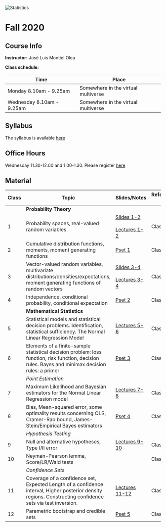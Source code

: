 ![Statistics](docs/AuxFiles/website/Last-line-of-defense-statistics.gif)

# Fall 2020

## Course Info

**Instructor:** José Luis Montiel Olea

**Class schedule:**

| Time                        | Place                              |
|-----------------------------|------------------------------------|
| Monday 8.10am - 9.25am | Somewhere in the virtual multiverse |
| Wednesday 8.10am - 9.25am   | Somewhere in the virtual multiverse       |

## Syllabus

The syllabus is available [here](docs/Syllabus/Syllabus.pdf)

## Office Hours

Wednesday 11.30-12.00 and 1.00-1.30. Please register [here](https://docs.google.com/spreadsheets/d/1eMTUTJyi9JwQyad5gTy4xvlNs0DYrk7Q_xbCc-fErj8/edit#gid=0)  

## Material

| Class | Topic                                                                                                                                                      | Slides/Notes                                                                                           | References/Suggested reading |
|-------|------------------------------------------------------------------------------------------------------------------------------------------------------------|--------------------------------------------------------------------------------------------------------|------------------------------|
|       | **Probability Theory**                                                                                                                                     |                                                                                                        |                              |
|     1 | Probability spaces, real-valued random variables                                                                                                           | [Slides 1-2](docs/Slides/Slides01-2.pdf)   <br /><br /> [Lectures 1-2](docs/Lectures/Lectures01-2.pdf) | Class Notes, pp. 1-5         |
|     2 | Cumulative distribution functions, moments, moment generating functions                                                                                    | [Pset 1](docs/ProblemSet/ProblemSet1.pdf)                                                              | Class Notes, pp. 5-9         |
|     3 | Vector-valued random variables, multivariate distributions/densities/expectations, moment generating functions of random vectors                           | [Slides 3-4](docs/Slides/Slides03-4.pdf) <br /><br /> [Lectures 3-4](docs/Lectures/Lectures03-4.pdf)   | Class Notes, pp. 1-6         |
|     4 | Independence, conditional probability, conditional expectation                                                                                             | [Pset 2](docs/ProblemSet/ProblemSet2.pdf)                                                              | Class Notes, pp. 7-15        |
|       | **Mathematical Statistics**                                                                                                                                |                                                                                                        |                              |
|     5 | Statistical models and statistical decision problems. Identification, statistical sufficiency. The Normal Linear Regression Model                          | [Lectures 5-6](docs/Lectures/Lectures05-6.pdf)                                                         | Class Notes, pp. 1-4         |
|     6 | Elements of a finite-sample statistical decision problem: loss function, risk function, decision rules. Bayes and minimax decision rules: a primer         | [Pset 3](docs/ProblemSet/ProblemSet3.pdf)                                                              | Class Notes, pp. 5-7         |
|       | *Point Estimation*                                                                                                                                         |                                                                                                        |                              |
|     7 | Maximum Likelihood and Bayesian estimators for the Normal Linear Regression model                                                                          | [Lectures 7-8](docs/Lectures/Lectures07-8.pdf)                                                         | Class Notes, pp. 1-7         |
|     8 | Bias, Mean-squared error, some optimality results concerning OLS, Cramer-Rao bound, James-Stein/Empirical Bayes estimators                                 | [Pset 4](docs/ProblemSet/ProblemSet4.pdf)                                                              | Class Notes, pp. 7-11        |
|       | *Hypothesis Testing*                                                                                                                                       |                                                                                                        |                              |
|     9 | Null and alternative hypotheses, Type I/II error                                                                                                           | [Lectures 9-10](docs/Lectures/Lectures09-10.pdf)                                                       | Class Notes, pp. 1-6         |
|    10 | Neyman-Pearson lemma, Score/LR/Wald tests                                                                                                                  |                                                                                                        | Class Notes, pp. 6-13        |
|       | *Confidence Sets*                                                                                                                                          |                                                                                                        |                              |
|    11 | Coverage of a confidence set, Expected Length of a confidence interval, Higher posterior density regions. Constructing confidence sets via test inversion. | [Lectures 11-12](docs/Lectures/Lectures11-12.pdf)                                                      | Class Notes, pp. 1-6         |
|    12 | Parametric bootstrap and credible sets                                                                                                                     | [Pset 5](docs/ProblemSet/ProblemSet5.pdf)                                                              | Class Notes, pp. 7-9         |
